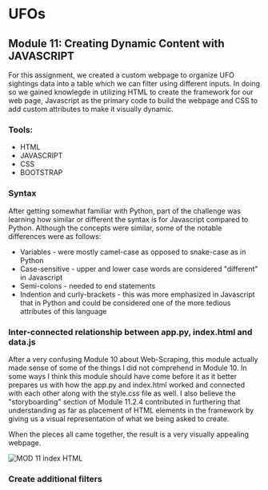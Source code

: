 # UFOs

## Module 11: Creating Dynamic Content with JAVASCRIPT
For this assignment, we created a custom webpage to organize UFO sightings data into a table which we can filter using different inputs.  In doing so we gained knowlegde in utilizing HTML to create the framework for our web page, Javascript as the primary code to build the webpage and CSS to add custom attributes to make it visually dynamic.

### Tools:
* HTML
* JAVASCRIPT
* CSS
* BOOTSTRAP

### Syntax
After getting somewhat familiar with Python, part of the challenge was learning how similar or different the syntax is for Javascript compared to Python.  Although the concepts were similar, some of the notable differences were as follows:
* Variables - were mostly camel-case as opposed to snake-case as in Python
* Case-sensitive - upper and lower case words are considered "different" in Javascript
* Semi-colons - needed to end statements
* Indention and curly-brackets - this was more emphasized in Javascript that in Python and could be considered one of the more tedious attributes of this language

### Inter-connected relationship between app.py, index.html and data.js
After a very confusing Module 10 about Web-Scraping, this module actually made sense of some of the things I did not comprehend in Module 10.  In some ways I think this module should have come before it as it better prepares us with how the app.py and index.html worked and connected with each other along with the style.css file as well. I also believe the "storyboarding" section of Module 11.2.4 contributed in furthering that understanding as far as placement of HTML elements in the framework by giving us a visual representation of what we being asked to create.

When the pieces all came together, the result is a very visually appealing webpage.

![MOD 11 index HTML](https://user-images.githubusercontent.com/99851509/170897757-1bb9f8dd-cf09-4c2b-8249-27f3abdec11a.png)

### Create additional filters
